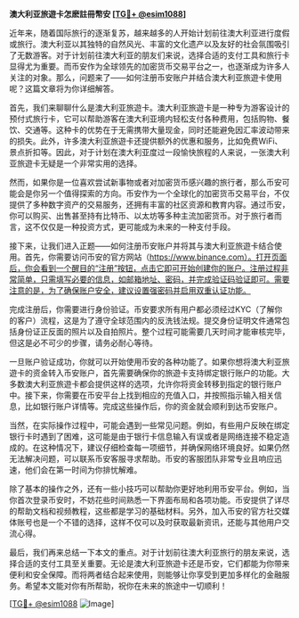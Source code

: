 **澳大利亚旅遊卡怎麽註冊幣安 [[TG💪+ @esim1088](https://t.me/s/esim1088)]**

近年来，随着国际旅行的逐渐复苏，越来越多的人开始计划前往澳大利亚进行度假或旅行。澳大利亚以其独特的自然风光、丰富的文化遗产以及友好的社会氛围吸引了无数游客。对于计划前往澳大利亚的朋友们来说，选择合适的支付工具和旅行卡显得尤为重要。而币安作为全球领先的加密货币交易平台之一，也逐渐成为许多人关注的对象。那么，问题来了——如何注册币安账户并结合澳大利亚旅遊卡使用呢？这篇文章将为你详细解答。

首先，我们来聊聊什么是澳大利亚旅遊卡。澳大利亚旅遊卡是一种专为游客设计的预付式旅行卡，它可以帮助游客在澳大利亚境内轻松支付各种费用，包括购物、餐饮、交通等。这种卡的优势在于无需携带大量现金，同时还能避免因汇率波动带来的损失。此外，许多澳大利亚旅遊卡还提供额外的优惠和服务，比如免费WiFi、景点折扣等。因此，对于计划在澳大利亚度过一段愉快旅程的人来说，一张澳大利亚旅遊卡无疑是一个非常实用的选择。

然而，如果你是一位喜欢尝试新事物或者对加密货币感兴趣的旅行者，那么币安可能会是你另一个值得探索的方向。币安作为一个全球化的加密货币交易平台，不仅提供了多种数字资产的交易服务，还拥有丰富的社区资源和教育内容。通过币安，你可以购买、出售甚至持有比特币、以太坊等多种主流加密货币。对于旅行者而言，这不仅仅是一种投资方式，更可能成为未来的一种支付手段。

接下来，让我们进入正题——如何注册币安账户并将其与澳大利亚旅遊卡结合使用。首先，你需要访问币安的官方网站（https://www.binance.com）。打开页面后，你会看到一个醒目的“注册”按钮，点击它即可开始创建你的账户。注册过程非常简单，只需填写必要的信息，如邮箱地址、密码，并完成验证码验证即可。需要注意的是，为了确保账户安全，建议设置强密码并启用双重认证功能。

完成注册后，你需要进行身份验证。币安要求所有用户都必须经过KYC（了解你的客户）流程，这是为了遵守全球范围内的反洗钱法规。提交身份证明文件通常包括身份证正反面的照片以及自拍照片。整个过程可能需要几天时间才能审核完毕，但这是必不可少的步骤，请务必耐心等待。

一旦账户验证成功，你就可以开始使用币安的各种功能了。如果你想将澳大利亚旅遊卡的资金转入币安账户，首先需要确保你的旅遊卡支持绑定银行账户的功能。大多数澳大利亚旅遊卡都会提供这样的选项，允许你将资金转移到指定的银行账户中。接下来，你需要在币安平台上找到相应的充值入口，并按照指示输入相关信息，比如银行账户详情等。完成这些操作后，你的资金就会顺利到达币安账户。

当然，在实际操作过程中，可能会遇到一些常见问题。例如，有些用户反映在绑定银行卡时遇到了困难，这可能是由于银行卡信息输入有误或者是网络连接不稳定造成的。在这种情况下，建议仔细检查每一项细节，并确保网络环境良好。如果仍然无法解决问题，可以联系币安客服寻求帮助。币安的客服团队非常专业且响应迅速，他们会在第一时间为你排忧解难。

除了基本的操作之外，还有一些小技巧可以帮助你更好地利用币安平台。例如，当你首次登录币安时，不妨花些时间熟悉一下界面布局和各项功能。币安提供了详尽的帮助文档和视频教程，这些都是学习的基础材料。另外，加入币安的官方社交媒体账号也是一个不错的选择，这样不仅可以及时获取最新资讯，还能与其他用户交流心得。

最后，我们再来总结一下本文的重点。对于计划前往澳大利亚旅行的朋友来说，选择合适的支付工具至关重要。无论是澳大利亚旅遊卡还是币安，它们都能为你带来便利和安全保障。而将两者结合起来使用，则能够让你享受到更加多样化的金融服务。希望本文能对你有所帮助，祝你在未来的旅途中一切顺利！

[[TG💪+ @esim1088](https://t.me/s/esim1088) ![Image](https://i.postimg.cc/4NQfJmqS/Snipaste-2025-05-13-00-14-12.png)]